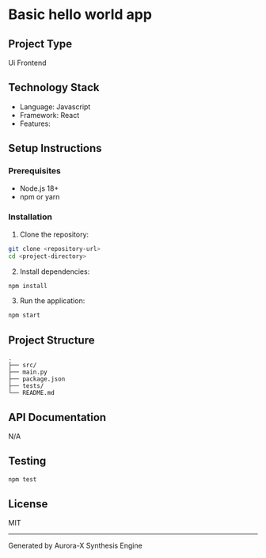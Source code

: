# Basic hello world app

## Project Type
Ui Frontend

## Technology Stack
- Language: Javascript
- Framework: React
- Features: 

## Setup Instructions

### Prerequisites
- Node.js 18+
- npm or yarn

### Installation

1. Clone the repository:
```bash
git clone <repository-url>
cd <project-directory>
```

2. Install dependencies:
```bash
npm install
```

3. Run the application:
```bash
npm start
```

## Project Structure
```
.
├── src/
├── main.py
├── package.json
├── tests/
└── README.md
```

## API Documentation
N/A

## Testing
```bash
npm test
```

## License
MIT

---
Generated by Aurora-X Synthesis Engine
